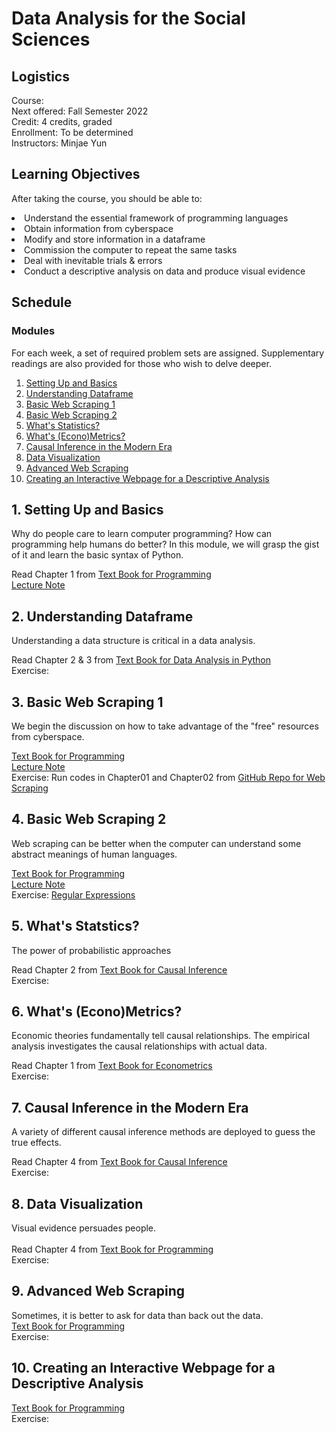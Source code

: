 # Data Analysis for the Social Sciences

## Logistics

  Course: <br>
  Next offered: Fall Semester 2022 <br>
  Credit: 4 credits, graded <br>
  Enrollment: To be determined <br>
  Instructors: Minjae Yun <br>

## Learning Objectives
  After taking the course, you should be able to:

  <li> Understand the essential framework of programming languages
  <li> Obtain information from cyberspace
  <li> Modify and store information in a dataframe  
  <li> Commission the computer to repeat the same tasks 
  <li> Deal with inevitable trials & errors 
  <li> Conduct a descriptive analysis on data and produce visual evidence
    
## Schedule
  
### Modules
  
For each week, a set of required problem sets are assigned. Supplementary readings are also provided for those who wish to delve deeper.
  <ol>
    <li> <a href="#M1">Setting Up and Basics </a>
    <li> <a href="#M2">Understanding Dataframe </a>
    <li> <a href="#M3">Basic Web Scraping 1</a>
    <li> <a href="#M4">Basic Web Scraping 2</a>
    <li> <a href="#M5">What's Statistics?</a>
    <li> <a href="#M6">What's (Econo)Metrics?</a>
    <li> <a href="#M7">Causal Inference in the Modern Era </a>
    <li> <a href="#M8">Data Visualization</a>
    <li> <a href="#M9">Advanced Web Scraping</a>
    <li> <a href="#M10">Creating an Interactive Webpage for a Descriptive Analysis</a>
  </ol>
    
### <h2 id="M1">1. Setting Up and Basics</h2>
Why do people care to learn computer programming? How can programming help humans do better? In this module, we will grasp the gist of it and learn the basic syntax of Python. <br>
    
Read Chapter 1 from <a href="http://jakevdp.github.io/PythonDataScienceHandbook/">Text Book for Programming</a> <br>
<a href="http://github.com/MinjaeYun/practice/blob/master/web_scraping_for_ss_0115.ipynb">Lecture Note</a> <br>
    
### <h2 id="M2">2. Understanding Dataframe</h2>
Understanding a data structure is critical in a data analysis. <br>

Read Chapter 2 & 3 from <a href="http://github.com/wesm/pydata-book">Text Book for Data Analysis in Python </a> <br>
Exercise:
    
### <h2 id="M3">3. Basic Web Scraping 1</h2>
We begin the discussion on how to take advantage of the "free" resources from cyberspace. <br>
    
<a href="http://jakevdp.github.io/PythonDataScienceHandbook/">Text Book for Programming</a> <br>
<a href="http://github.com/MinjaeYun/practice/blob/master/web_scraping_for_ss_0123.ipynb">Lecture Note</a> <br>
Exercise: Run codes in Chapter01 and Chapter02 from <a href="http://github.com/REMitchell/python-scraping">GitHub Repo for Web Scraping</a>
    
### <h2 id="M4">4. Basic Web Scraping 2</h2>
Web scraping can be better when the computer can understand some abstract meanings of human languages. <br>
    
<a href="http://jakevdp.github.io/PythonDataScienceHandbook/">Text Book for Programming</a> <br>
<a href="http://github.com/MinjaeYun/practice/blob/master/web_scraping_for_ss_0123.ipynb">Lecture Note</a>    <br>
Exercise: <a href="https://holypython.com/advanced-python-exercises/project-regular-expressions-regex/">Regular Expressions</a>

### <h2 id="M5">5. What's Statstics?</h2>
The power of probabilistic approaches <br>
    
Read Chapter 2 from <a href="http://mixtape.scunning.com/">Text Book for Causal Inference</a> <br>
Exercise:
    
### <h2 id="M6">6. What's (Econo)Metrics?</h2>
Economic theories fundamentally tell causal relationships. The empirical analysis investigates the causal relationships with actual data.  <br>
    
Read Chapter 1 from <a href="http://jonnyphillips.github.io/FLS6415/Class_3/Angrist%20&%20Pischke.pdf">Text Book for Econometrics</a>   <br> 
Exercise:
    
### <h2 id="M7">7. Causal Inference in the Modern Era</h2>
A variety of different causal inference methods are deployed to guess the true effects. <br>
    
Read Chapter 4 from <a href="http://mixtape.scunning.com/">Text Book for Causal Inference</a> <br>
Exercise:
    
### <h2 id="M8">8. Data Visualization</h2>
Visual evidence persuades  people. <br>    
Read Chapter 4 from <a href="http://jakevdp.github.io/PythonDataScienceHandbook/">Text Book for Programming</a> <br>
Exercise:
    
### <h2 id="M9">9. Advanced Web Scraping</h2>
Sometimes, it is better to ask for data than back out the data. <br>
<a href="http://jakevdp.github.io/PythonDataScienceHandbook/">Text Book for Programming</a> <br>
Exercise:
    
### <h2 id="M10">10. Creating an Interactive Webpage for a Descriptive Analysis</h2>
<a href="http://jakevdp.github.io/PythonDataScienceHandbook/">Text Book for Programming</a> <br>
Exercise:    
    
    
    
